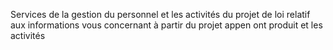Services de la gestion du personnel et les activités du projet de loi relatif aux informations vous concernant à partir du projet appen ont produit et les activités
